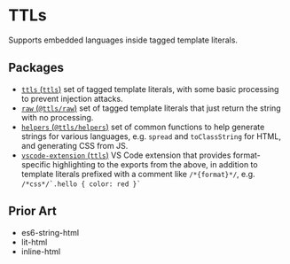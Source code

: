 # TTLs

Supports embedded languages inside tagged template literals.

## Packages

- [`ttls` (`ttls`)](./packages/ttls/) set of tagged template literals, with some basic processing to prevent injection attacks.
- [`raw` (`@ttls/raw`)](./packages/raw/) set of tagged template literals that just return the string with no processing.
- [`helpers` (`@ttls/helpers`)](./packages/helpers/) set of common functions to help generate strings for various languages, e.g. `spread` and `toClassString` for HTML, and generating CSS from JS.
- [`vscode-extension` (`ttls`)](./packages/vscode-extension/) VS Code extension that provides format-specific highlighting to the exports from the above, in addition to template literals prefixed with a comment like `/*{format}*/`, e.g. `` /*css*/`.hello { color: red }` ``

## Prior Art

- es6-string-html
- lit-html
- inline-html